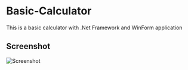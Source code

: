 # Basic-Calculator
This is a basic calculator with .Net Framework and WinForm application
## Screenshot
![Screenshot](https://www.dropbox.com/s/h0vhaelrgkzo2x2/Screenshot%202021-01-23%20174618.png?raw=1)
